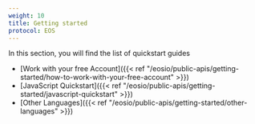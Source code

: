 ```yaml
---
weight: 10
title: Getting started
protocol: EOS
---
```

In this section, you will find the list of quickstart guides

- [Work with your free Account]({{< ref "/eosio/public-apis/getting-started/how-to-work-with-your-free-account" >}})
- [JavaScript Quickstart]({{< ref "/eosio/public-apis/getting-started/javascript-quickstart" >}})
- [Other Languages]({{< ref "/eosio/public-apis/getting-started/other-languages" >}})
